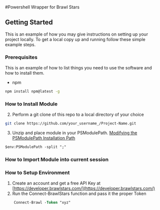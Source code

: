 #Powershell Wrapper for Brawl Stars

## Getting Started

This is an example of how you may give instructions on setting up your project locally.
To get a local copy up and running follow these simple example steps.

### Prerequisites

This is an example of how to list things you need to use the software and how to install them.
* npm
```sh
npm install npm@latest -g
```

### How to Install Module

2. Perform a git clone of this repo to a local directory of your choice
```sh
git clone https://github.com/your_username_/Project-Name.git
```
3. Unzip and place module in  your PSModulePath. [Modifying the PSModulePath Installation Path](https://docs.microsoft.com/en-us/powershell/scripting/developer/module/modifying-the-psmodulepath-installation-path?view=powershell-7.1)
```ps
$env:PSModulePath -split ";"
```

### How to Import Module into current session

### How to Setup Environment

1. Create an account and get a free API Key at [https://developer.brawlstars.com/](https://developer.brawlstars.com/)
2. Run the Connect-BrawlStars function and pass it the proper Token
```ps
    Connect-Brawl -Token "xyz"
